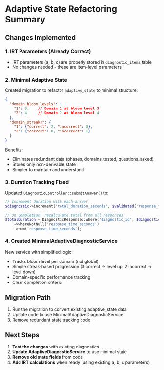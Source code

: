 # Adaptive State Refactoring Summary

## Changes Implemented

### 1. IRT Parameters (Already Correct)
- IRT parameters (a, b, c) are properly stored in `diagnostic_items` table
- No changes needed - these are item-level parameters

### 2. Minimal Adaptive State
Created migration to refactor `adaptive_state` to minimal structure:
```json
{
  "domain_bloom_levels": {
    "1": 3,    // Domain 1 at bloom level 3
    "2": 4     // Domain 2 at bloom level 4
  },
  "domain_streaks": {
    "1": {"correct": 2, "incorrect": 0},
    "2": {"correct": 0, "incorrect": 1}
  }
}
```

Benefits:
- Eliminates redundant data (phases, domains_tested, questions_asked)
- Stores only non-derivable state
- Simpler to maintain and understand

### 3. Duration Tracking Fixed
Updated `DiagnosticController::submitAnswer()` to:
```php
// Increment duration with each answer
$diagnostic->increment('total_duration_seconds', $validated['response_time']);

// On completion, recalculate total from all responses
$totalDuration = DiagnosticResponse::where('diagnostic_id', $diagnostic->id)
    ->whereNotNull('response_time_seconds')
    ->sum('response_time_seconds');
```

### 4. Created MinimalAdaptiveDiagnosticService
New service with simplified logic:
- Tracks bloom level per domain (not global)
- Simple streak-based progression (3 correct → level up, 2 incorrect → level down)
- Domain-specific performance tracking
- Clear completion criteria

## Migration Path

1. Run the migration to convert existing adaptive_state data
2. Update code to use MinimalAdaptiveDiagnosticService
3. Remove redundant state tracking code

## Next Steps

1. **Test the changes** with existing diagnostics
2. **Update AdaptiveDiagnosticService** to use minimal state
3. **Remove old state fields** from code
4. **Add IRT calculations** when ready (using existing a, b, c parameters)